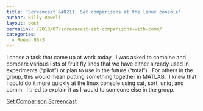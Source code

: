 ```yaml
---
title: 'Screencast &#8211; Set comparisons at the linux console'
author: Billy Rowell
layout: post
permalink: /2013/07/screencast-set-comparisons-with-comm/
categories:
  - Round 05/3
---
```

I chose a task that came up at work today.  I was asked to combine and compare various lists of fruit fly lines that we have either already used in experiments (&#8220;pilot&#8221;) or plan to use in the future (&#8220;total&#8221;).  For others in the group, this would mean putting something together in MATLAB.  I knew that I could do it more quickly at the linux console using cat, sort, uniq, and comm.  I tried to explain it as I would to someone else in the group.

<a title="Set Comparison Screencast" href="http://youtu.be/TevBqsqztAU" target="_blank">Set Comparison Screencast</a>